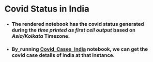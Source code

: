# Covid Status in India

*  ### The rendered notebook has the covid status generated during the ***time printed as first cell output*** based on ***Asia/Kolkata*** Timezone.

*  ### By_running [Covid_Cases_India](https://github.com/KARTHIKEYANC04052002/Covid_Cases_In_India/blob/main/Covid_Cases_India.ipynb) notebook, we can get the covid case details of India at that instance.
